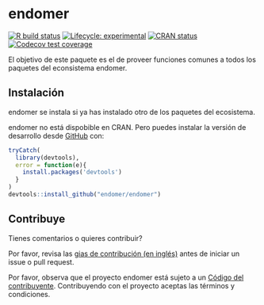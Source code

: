 
<!-- README.md is generated from README.Rmd. Please edit that file -->

# endomer

<!-- badges: start -->

[![R build
status](https://github.com/endomer/endomer/workflows/R-CMD-check/badge.svg)](https://github.com/endomer/endomer/actions)
[![Lifecycle:
experimental](https://img.shields.io/badge/lifecycle-experimental-orange.svg)](https://www.tidyverse.org/lifecycle/#experimental)
[![CRAN
status](https://www.r-pkg.org/badges/version/endomer)](https://CRAN.R-project.org/package=endomer)
[![Codecov test
coverage](https://codecov.io/gh/endomer/endomer/branch/main/graph/badge.svg)](https://codecov.io/gh/endomer/endomer?branch=main)
<!-- badges: end -->

El objetivo de este paquete es el de proveer funciones comunes a todos
los paquetes del econsistema endomer.

## Instalación

endomer se instala si ya has instalado otro de los paquetes del
ecosistema.

<!-- You can install the released version of endomer from [CRAN](https://CRAN.R-project.org) with: -->
<!-- ``` r -->
<!-- install.packages("endomer") -->
<!-- ``` -->

endomer no está dispobible en CRAN. Pero puedes instalar la versión de
desarrollo desde [GitHub](https://github.com/) con:

``` r
tryCatch(
  library(devtools),
  error = function(e){
    install.packages('devtools')
  }
)
devtools::install_github("endomer/endomer")
```

## Contribuye

Tienes comentarios o quieres contribuir?

Por favor, revisa las [gias de contribución (en
inglés)](https://endomer.github.io/endomer/CONTRIBUTING.html) antes de
iniciar un issue o pull request.

Por favor, observa que el proyecto endomer está sujeto a un [Código del
contribuyente](https://contributor-covenant.org/es/version/2/0/CODE_OF_CONDUCT.html).
Contribuyendo con el proyecto aceptas las términos y condiciones.
